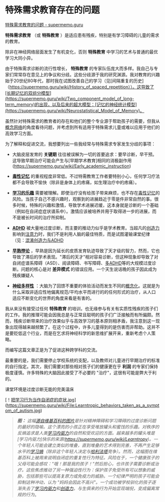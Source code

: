 # 特殊需求教育存在的问题

[特殊需求教育的问题 - supermemo.guru](https://supermemo.guru/wiki/Problems_with_special-needs_education)

 **特殊需求教育** （或 **特殊教育** ）是适应患有残疾，特别是有学习障碍的儿童的需求的教育。

除非在神经网络层面发生了有机变化，否则 **特殊教育** 中学习的艺术与普通的最优学习大同小异。

由于特殊需求诊断的流行性增长， **特殊教育** 的专家队伍庞大而多样。我自己与专家们常常存在意见上的争议和分歧。这些分歧源于我的研究渊源。我对教育的兴趣始于20世纪80年代，那时我在试图改善自己的学习（见[间隔重复的历史]（https://supermemo.guru/wiki/History_of_spaced_repetition））。这导致了[长期记忆的双组分模型](https://supermemo.guru/wiki/Two_component_model_of_long-term_memory)的出现，以及后来的超大模型：[记忆的神经统计模型](https://supermemo.guru/wiki/Neurostatistical_Model_of_Memory)。

虽然针对特殊需求的教育者的存在和他们的整个专业源于帮助孩子的需要，但我从[概念网络](https://supermemo.guru/wiki/Concept_network)的角度看待问题，并考虑到所有适用于特殊需求儿童或难以应用于他们的高效学习方面。

为了解释和促进交流，我想要列出一些我经常与特殊需求专家发生分歧的事项：

- 大脑皮层发育的 **关键期** 往往被误解为一切的首要追求：要早诊断，早干预。这导致早期治疗可能会产生与[早期学术教育]相同的消极副作用(https://supermemo.guru/wiki/Early_academic_instruction)

- **[毒性记忆](https://supermemo.guru/wiki/Toxic_memory)** 的重视程度非常低。不过特需教育工作者要特别小心，任何学习疗法都不会导致不愉快（除非是身体上的疼痛，如生理治疗中的疼痛）。

- **[学习的乐趣](https://supermemo.guru/wiki/Pleasure_of_learning)** 需要被理解。即使治疗没有给孩子带来麻烦，也不存在[毒性记忆](https://supermemo.guru/wiki/Toxic_memory)的风险。当孩子自己不感兴趣时，观察到的进展趋近于零是件非常自然的事。很多时候，特殊的兴趣和激情，导致学术进展迟缓，这本身就是诊断的一个基础（例如在自闭症症状谱系中）。激情应该被培养并用于取得进一步的进展，而不是被长时间的治疗所抑制。

- **[ADHD](https://supermemo.guru/wiki/ADHD)** 被大量地过度诊断，而主要的推动力似乎是学术教育。当超凡的[创造力](https://supermemo.guru/wiki/Creativity)影响到[注意力](https://supermemo.guru/wiki/Attention)时，我们不是利用人脑的最佳特质，而是试图灌输课堂纪律（见：[混淆创造力与ADHD](https://supermemo.guru/wiki/Confusing_creativity_with_ADHD)

- **[早熟悖论](https://supermemo.guru/wiki/Precocity_paradox)** ，早熟是因为延长的皮质发育轨迹导致了天才级的智力，然而，它也导致了滞后的学术表现。"滞后的天才"相对容易诊断，但这种现象却导致了对自闭症谱系障碍（ASD）、阅读障碍、书写障碍、[多ADHD](https://supermemo.guru/wiki/ADHD)等的大规模过度诊断。问题的核心是对 **差异模式** 的错误应用。一个天生说话晚的孩子因此成为残疾嫌疑人

- **[神经多样性](https://supermemo.guru/wiki/Neurodiversity)** ：大脑为了回馈不重要的体验活动而发生不同的[概念化](https://supermemo.guru/wiki/Conceptualization)。这就是为什么采取非适应性地偏离规范/平均水平而进行的的任何形式的治疗，从人口适应不断变化的世界的角度来看是有害的。

我从来没有接受过任何 **特殊教育** 的培训，也无缘参与有关有实质性残疾的孩子们的工作。我的推理可能会因我总是与正常且聪明的孩子们广泛接触而有所偏颇。然而，残疾诊断带来的治疗效果似乎与高效学习的基本原则相矛盾，我注意到这一现象出现得越来越频繁了。在这个过程中，许多儿童得到的是伤害而非帮助。这并不是要贬低这个行业，而是在乞求将神经科学的新思维扩展开来，重新考虑个人策略。

而编写这篇文章正是为了促进这种跨学科的交流。

最重要的是，我们需要停止学校系统的支配，以及教师对儿童进行早期治疗的标准的自行指定。其次，我们需要对那些相对孩子们的健康更在乎 **利润** 的专家们保持极度谨慎。许多特殊的大脑因此接受了不必要的 "治疗"，这很有可能是弊大于利的。

课堂环境是过度诊断无能的完美温床

[！[把学习行为当作自闭症的症状.jpg](https://supermemo.guru/images/thumb/1/19/Learntropic_behaviors_taken_as_a_symptom_of_autism.jpg/300px-Learntropic_behaviors_taken_as_a_symptom_of_autism.jpg)](https://supermemo.guru/wiki/File:Learntropic_behaviors_taken_as_a_symptom_of_autism.jpg)

> ***图：** 这幅[源自维基百科的图片](https://en.wikipedia.org/wiki/File:Autism-stacking-cans_2nd_edit.jpg)是针对精神障碍和学习障碍的过度诊断问题的最好的隐喻。这个漂亮的小孩正在享受堆放罐头和蜜饯的乐趣。对秩序的反熵追求是人类[学习内驱力](https://supermemo.guru/wiki/Learn_drive)的自然和受欢迎的方面。越来越多的罐头堆是[学习内驱力]快乐的来源(https://supermemo.guru/wiki/Learntropy)。一个年轻人可能会建立类似的堆叠，直到堆叠的艺术得到完善，不再产生足够水平的[学习熵](https://supermemo.guru/wiki/Learntropy)（除非这个年轻人决定与[哈利法塔](https://en.wikipedia.org/wiki/Burj_Khalifa)竞争）。然而，这幅图在维基百科上被用来说明自闭症的重复性行为特征。风险在于，一个健康孩子的父母可能会感叹："哦！那是我的孩子！"然后担心，也许孩子需要诊断或治疗。这些焦虑推动了另一种强迫性行为：保护孩子免受所有可以想象的威胁，包括那些可以提高复原力或免疫力的威胁。一个纪律严明的孩子可能会抑制这种冲动，认为 "妈妈会因此不高兴"。一个成功被学校驯化的孩子逐渐失去了[学习内驱力](https://supermemo.guru/wiki/Learn_drive)和[创造力](https://supermemo.guru/wiki/Creativity)。与生俱来的行为开始显现端倪，变成偏离常规的行为*。
